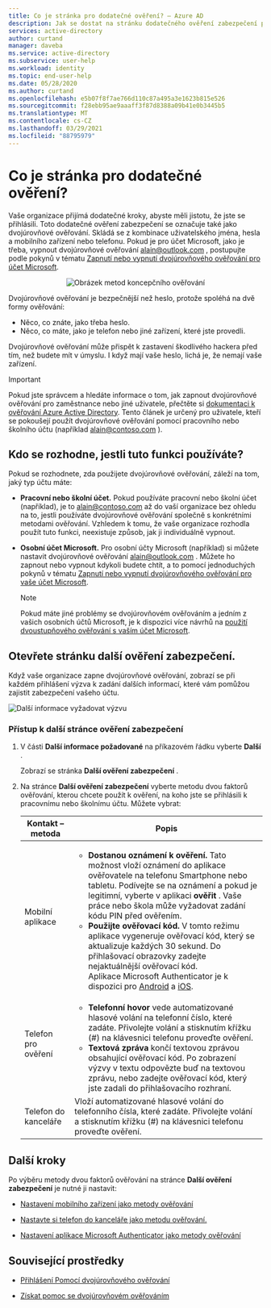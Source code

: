 ```yaml
---
title: Co je stránka pro dodatečné ověření? – Azure AD
description: Jak se dostat na stránku dodatečného ověření zabezpečení pro dvojúrovňové ověřování
services: active-directory
author: curtand
manager: daveba
ms.service: active-directory
ms.subservice: user-help
ms.workload: identity
ms.topic: end-user-help
ms.date: 05/28/2020
ms.author: curtand
ms.openlocfilehash: e5b07f8f7ae766d110c87a495a3e1623b815e526
ms.sourcegitcommit: f28ebb95ae9aaaff3f87d8388a09b41e0b3445b5
ms.translationtype: MT
ms.contentlocale: cs-CZ
ms.lasthandoff: 03/29/2021
ms.locfileid: "88795979"
---
```

# <a name="what-is-the-additional-verification-page"></a>Co je stránka pro dodatečné ověření?

Vaše organizace přijímá dodatečné kroky, abyste měli jistotu, že jste se přihlásili. Toto dodatečné ověření zabezpečení se označuje také jako dvojúrovňové ověřování. Skládá se z kombinace uživatelského jména, hesla a mobilního zařízení nebo telefonu. Pokud je pro účet Microsoft, jako je třeba, vypnout dvojúrovňové ověřování alain@outlook.com , postupujte podle pokynů v tématu [Zapnutí nebo vypnutí dvojúrovňového ověřování pro účet Microsoft](https://support.microsoft.com/help/4028586/microsoft-account-turning-two-step-verification-on-or-off).

<center>

![Obrázek metod koncepčního ověřování](../authentication/media/concept-mfa-howitworks/methods.png)</center>

Dvojúrovňové ověřování je bezpečnější než heslo, protože spoléhá na dvě formy ověřování:

- Něco, co znáte, jako třeba heslo.
- Něco, co máte, jako je telefon nebo jiné zařízení, které jste provedli.

Dvojúrovňové ověřování může přispět k zastavení škodlivého hackera před tím, než budete mít v úmyslu. I když mají vaše heslo, lichá je, že nemají vaše zařízení.

>[!Important]
>Pokud jste správcem a hledáte informace o tom, jak zapnout dvojúrovňové ověřování pro zaměstnance nebo jiné uživatele, přečtěte si [dokumentaci k ověřování Azure Active Directory](../authentication/index.yml). Tento článek je určený pro uživatele, kteří se pokoušejí použít dvojúrovňové ověřování pomocí pracovního nebo školního účtu (například alain@contoso.com ).

## <a name="who-decides-if-you-use-this-feature"></a>Kdo se rozhodne, jestli tuto funkci používáte?

Pokud se rozhodnete, zda použijete dvojúrovňové ověřování, záleží na tom, jaký typ účtu máte:

- **Pracovní nebo školní účet.** Pokud používáte pracovní nebo školní účet (například), je to alain@contoso.com až do vaší organizace bez ohledu na to, jestli používáte dvojúrovňové ověřování společně s konkrétními metodami ověřování. Vzhledem k tomu, že vaše organizace rozhodla použít tuto funkci, neexistuje způsob, jak ji individuálně vypnout.

- **Osobní účet Microsoft.** Pro osobní účty Microsoft (například) si můžete nastavit dvojúrovňové ověřování alain@outlook.com . Můžete ho zapnout nebo vypnout kdykoli budete chtít, a to pomocí jednoduchých pokynů v tématu [Zapnutí nebo vypnutí dvojúrovňového ověřování pro vaše účet Microsoft](https://support.microsoft.com/help/4028586/microsoft-account-turning-two-step-verification-on-or-off).

    >[!Note]
    >Pokud máte jiné problémy se dvojúrovňovém ověřováním a jedním z vašich osobních účtů Microsoft, je k dispozici více návrhů na [použití dvoustupňového ověřování s vaším účet Microsoft](https://support.microsoft.com/help/12408/microsoft-account-how-to-use-two-step-verification).

## <a name="open-the-additional-security-verification-page"></a>Otevřete stránku další ověření zabezpečení.

Když vaše organizace zapne dvojúrovňové ověřování, zobrazí se při každém přihlášení výzva k zadání dalších informací, které vám pomůžou zajistit zabezpečení vašeho účtu.

![Další informace vyžadovat výzvu](media/multi-factor-authentication-verification-methods/multi-factor-authentication-initial-prompt.png)

### <a name="to-access-the-additional-security-verification-page"></a>Přístup k další stránce ověření zabezpečení

1. V části **Další informace požadované** na příkazovém řádku vyberte **Další** .

    Zobrazí se stránka **Další ověření zabezpečení** .

2. Na stránce **Další ověření zabezpečení** vyberte metodu dvou faktorů ověřování, kterou chcete použít k ověření, na koho jste se přihlásili k pracovnímu nebo školnímu účtu. Můžete vybrat:

    | Kontakt – metoda | Popis |
    | --- | --- |
    | Mobilní aplikace | <ul><li>**Dostanou oznámení k ověření.** Tato možnost vloží oznámení do aplikace ověřovatele na telefonu Smartphone nebo tabletu. Podívejte se na oznámení a pokud je legitimní, vyberte v aplikaci **ověřit** . Vaše práce nebo škola může vyžadovat zadání kódu PIN před ověřením.</li><li>**Použijte ověřovací kód.** V tomto režimu aplikace vygeneruje ověřovací kód, který se aktualizuje každých 30 sekund. Do přihlašovací obrazovky zadejte nejaktuálnější ověřovací kód.<br>Aplikace Microsoft Authenticator je k dispozici pro [Android](https://go.microsoft.com/fwlink/?linkid=866594) a [iOS](https://go.microsoft.com/fwlink/?linkid=866594).</li></ul> |
    | Telefon pro ověření | <ul><li>**Telefonní hovor** vede automatizované hlasové volání na telefonní číslo, které zadáte. Přivolejte volání a stisknutím křížku (#) na klávesnici telefonu proveďte ověření.</li><li>**Textová zpráva** končí textovou zprávou obsahující ověřovací kód. Po zobrazení výzvy v textu odpovězte buď na textovou zprávu, nebo zadejte ověřovací kód, který jste zadali do přihlašovacího rozhraní.</li></ul> |
    | Telefon do kanceláře | Vloží automatizované hlasové volání do telefonního čísla, které zadáte. Přivolejte volání a stisknutím křížku (#) na klávesnici telefonu proveďte ověření. |

## <a name="next-steps"></a>Další kroky

Po výběru metody dvou faktorů ověřování na stránce **Další ověření zabezpečení** je nutné ji nastavit:

- [Nastavení mobilního zařízení jako metody ověřování](multi-factor-authentication-setup-phone-number.md)

- [Nastavte si telefon do kanceláře jako metodu ověřování.](multi-factor-authentication-setup-office-phone.md)

- [Nastavení aplikace Microsoft Authenticator jako metody ověřování](multi-factor-authentication-setup-auth-app.md)

## <a name="related-resources"></a>Související prostředky

- [Přihlášení Pomocí dvojúrovňového ověřování](multi-factor-authentication-end-user-signin.md)

- [Získat pomoc se dvojúrovňovém ověřováním](multi-factor-authentication-end-user-troubleshoot.md)